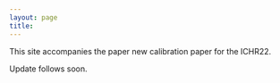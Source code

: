 ```yaml
---
layout: page
title: 
---
```


This site accompanies the paper new calibration paper for the ICHR22.

Update follows soon.


